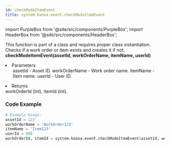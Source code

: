 ```yaml
---
id: checkModeItemEvent
title: system.kanoa.event.checkModeItemEvent
---
```


import PurpleBox from '@site/src/components/PurpleBox';
import HeaderBox from '@site/src/components/HeaderBox';

<PurpleBox>This function is part of a class and requires proper class instantiation.</PurpleBox>
<HeaderBox header="Description">
    Checks if a work order or item exists and creates it if not.
</HeaderBox>
<HeaderBox header="Syntax">
    <b>checkModeItemEvent(assetId, workOrderName, itemName, userId)</b>
    <li>Parameters <br />
        <ul>
            assetId - Asset ID.
            workOrderName - Work order name.
            itemName - Item name.
            userId - User ID.
        </ul>
    </li>
    <li>Returns <br />
        workOrderId (int), itemId (int).
    </li>
</HeaderBox>

### Code Example

```python
# Example Usage:
assetId = 123
workOrderName = 'WorkOrder123'
itemName = 'Item123'
userId = 999
workOrderId, itemId = system.kanoa.event.checkModeItemEvent(assetId, workOrderName, itemName, userId)

